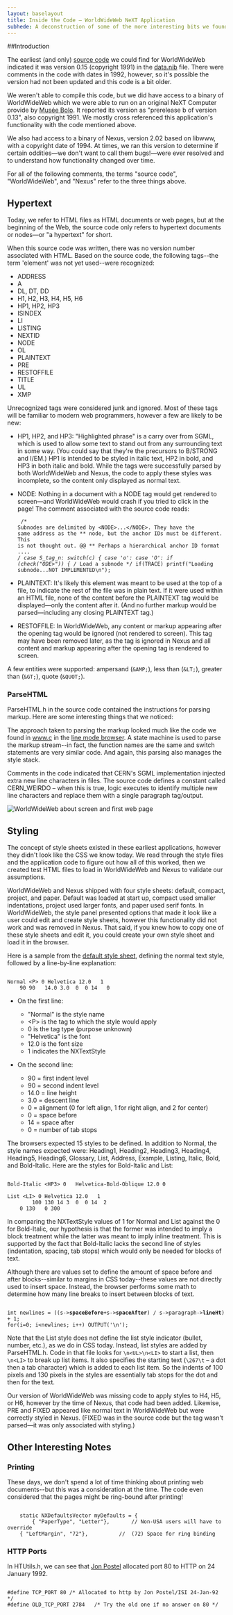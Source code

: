 ```yaml
---
layout: baselayout
title: Inside the Code — WorldWideWeb NeXT Application
subhede: A deconstruction of some of the more interesting bits we found hiding in the WorldWideWeb source code
---
```


<section>

##Introduction

The earliest (and only) <a href="https://github.com/cynthia/WorldWideWeb">source code</a> we could find for WorldWideWeb indicated it was version 0.15 (copyright 1991) in the <a href="https://github.com/cynthia/WorldWideWeb/blob/master/NextStep/Implementation/WorldWideWeb.nib/data.nib">data.nib</a> file. There were comments in the code with dates in 1992, however, so it's possible the version had not been updated and this code is a bit older. 

We weren't able to compile this code, but we did have access to a binary of WorldWideWeb which we were able to run on an original NeXT Computer provide by <a href="https://www.bolo.ch/">Mus&eacute;e Bolo</a>. It reported its version as "prerelease b of version 0.13", also copyright 1991. We mostly cross referenced this application's functionality with the code mentioned above. 

We also had access to a binary of Nexus, version 2.02 based on libwww, with a copyright date of 1994. At times, we ran this version to determine if certain oddities&mdash;we don't want to call them bugs!&mdash;were ever resolved and to understand how functionality changed over time. 

For all of the following comments, the terms "source code", "WorldWideWeb", and "Nexus" refer to the three things above. 

## Hypertext

Today, we refer to HTML files as HTML documents or web pages, but at the beginning of the Web, the source code only refers to hypertext documents or nodes&mdash;or "a hypertext" for short. 

When this source code was written, there was no version number associated with HTML. Based on the source code, the following tags--the term 'element' was not yet used--were recognized:

- ADDRESS
- A
- DL, DT, DD
- H1, H2, H3, H4, H5, H6
- HP1, HP2, HP3
- ISINDEX
- LI
- LISTING
- NEXTID
- NODE
- OL
- PLAINTEXT
- PRE
- RESTOFFILE
- TITLE
- UL
- XMP

Unrecognized tags were considered junk and ignored. Most of these tags will be familiar to modern web programmers, however a few are likely to be new:

- HP1, HP2, and HP3: "Highlighted phrase" is a carry over from SGML, which is used to allow some text to stand out from any surrounding text in some way. (You could say that they're the precursors to B/STRONG and I/EM.) HP1 is intended to be styled in italic text, HP2 in bold, and HP3 in both italic and bold. While the tags were successfully parsed by both WorldWideWeb and Nexus, the code to apply these styles was incomplete, so the content only displayed as normal text. 

- NODE: Nothing in a document with a NODE tag would get rendered to screen&mdash;and WorldWideWeb would crash if you tried to click in the page! The comment associated with the source code reads:<pre><code>
/* Subnodes are delimited by &lt;NODE&gt;...&lt;/NODE&gt;. They have the same address as the
** node, but the anchor IDs must be different. This is not thought out.	@@
** Perhaps a hierarchical anchor ID format ....
*/
case S_tag_n:
    switch(c) {
    case 'o':
    case 'O':	if (check("ODE&gt;")) {	/* Load a subnode */
		    if(TRACE)  printf("Loading subnode...NOT IMPLEMENTED\n");</code></pre>

- PLAINTEXT: It's likely this element was meant to be used at the top of a file, to indicate the rest of the file was in plain text. If it were used within an HTML file, none of the content before the PLAINTEXT tag would be displayed&mdash;only the content after it. (And no further markup would be parsed&mdash;including any closing PLAINTEXT tag.)

- RESTOFFILE: In WorldWideWeb, any content or markup appearing after the opening tag would be ignored (not rendered to screen). This tag may have been removed later, as the tag is ignored in Nexus and all content and markup appearing after the opening tag is rendered to screen. 

A few entities were supported: ampersand (<code>&amp;AMP;</code>), less than (<code>&amp;LT;</code>), greater than (<code>&amp;GT;</code>), quote (<code>&amp;QUOT;</code>).


### ParseHTML

ParseHTML.h in the source code contained the instructions for parsing markup. Here are some interesting things that we noticed: 

The approach taken to parsing the markup looked much like the code we found in www.c in the <a href="http://line-mode.cern.ch">line mode browser</a>. A state machine is used to parse the markup stream--in fact, the function names are the same and switch statements are very similar code. And again, this parsing also manages the style stack.

Comments in the code indicated that CERN's SGML implementation injected extra new line characters in files. The source code defines a constant called CERN_WEIRDO – when this is true, logic executes to identify multiple new line characters and replace them with a single paragraph tag/output.

</section>

<section>

![WorldWideWeb about screen and first web page](/images/screenshots/next_screenshot_02.png)

## Styling 

The concept of style sheets existed in these earliest applications, however they didn't look like the CSS we know today. We read through the style files and the application code to figure out how all of this worked, then we created test HTML files to load in WorldWideWeb and Nexus to validate our assumptions. 

WorldWideWeb and Nexus shipped with four style sheets: default, compact, project, and paper. Default was loaded at start up, compact used smaller indentations, project used larger fonts, and paper used serif fonts. In WorldWideWeb, the style panel presented options that made it look like a user could edit and create style sheets, however this functionality did not work and was removed in Nexus. That said, if you knew how to copy one of these style sheets and edit it, you could create your own style sheet and load it in the browser.

Here is a sample from the <a href="https://github.com/cynthia/WorldWideWeb/blob/master/NextStep/Implementation/WorldWideWeb.app/default.style">default style sheet</a>, defining the normal text style, followed by a line-by-line explanation:
<pre><code>
Normal &lt;P&gt; 0 Helvetica 12.0   1
	90 90	14.0 3.0  0  0 14	0</code></pre>

- On the first line:
  - "Normal" is the style name
  - &lt;P&gt; is the tag to which the style would apply
  - 0 is the tag type (purpose unknown)
  - "Helvetica" is the font
  - 12.0 is the font size
  - 1 indicates the NXTextStyle

- On the second line:
  - 90 = first indent level
  - 90 = second indent level
  - 14.0 = line height
  - 3.0 = descent line
  - 0 = alignment (0 for left align, 1 for right align, and 2 for center)
  - 0 = space before
  - 14 = space after
  - 0 = number of tab stops

The browsers expected 15 styles to be defined. In addition to Normal, the style names expected were: Heading1, Heading2, Heading3, Heading4, Heading5, Heading6, Glossary, List, Address, Example, Listing, Italic, Bold, and Bold-Italic. Here are the styles for Bold-Italic and List:
<pre><code>
Bold-Italic &lt;HP3&gt; 0	Helvetica-Bold-Oblique 12.0	0

List &lt;LI&gt; 0 Helvetica 12.0   1
        100 130	14 3  0  0 14  2
	0 130	0 300</code></pre>

In comparing the NXTextStyle values of 1 for Normal and List against the 0 for Bold-Italic, our hypothesis is that the former was intended to imply a block treatment while the latter was meant to imply inline treatment. This is supported by the fact that Bold-Italic lacks the second line of styles (indentation, spacing, tab stops) which would only be needed for blocks of text. 

Although there are values set to define the amount of space before and after blocks--similar to margins in CSS today--these values are not directly used to insert space. Instead, the browser performs some math to determine how many line breaks to insert between blocks of text. 
<pre><code>
int newlines = ((s-&gt;<b>spaceBefore</b>+s-&gt;<b>spaceAfter</b>) / s-&gt;paragraph-&gt;<b>lineHt</b>) + 1;
for(i=0; i&lt;newlines; i++) OUTPUT('\n');</code></pre>

Note that the List style does not define the list style indicator (bullet, number, etc.), as we do in CSS today. Instead, list styles are added by ParseHTML.h. Code in that file looks for <code>\n&lt;UL&gt;\n&lt;LI&gt;</code> to start a list, then <code>\n&lt;LI&gt;</code> to break up list items. It also specifies the starting text (<code>\267\t</code> – a dot then a tab character) which is added to each list item. So the indents of 100 pixels and 130 pixels in the styles are essentially tab stops for the dot and then for the text. 

Our version of WorldWideWeb was missing code to apply styles to H4, H5, or H6, however by the time of Nexus, that code had been added. Likewise, PRE and FIXED appeared like normal text in WorldWideWeb but were correctly styled in Nexus. (FIXED was in the source code but the tag wasn't parsed&mdash;it was only associated with styling.)

## Other Interesting Notes

### Printing
These days, we don't spend a lot of time thinking about printing web documents--but this was a consideration at the time. The code even considered that the pages might be ring-bound after printing!

<pre><code>
    static NXDefaultsVector myDefaults = {
        { "PaperType", "Letter"},		// Non-USA users will have to override
	{ "LeftMargin", "72"},			//  (72) Space for ring binding</code></pre>

### HTTP Ports
In HTUtils.h, we can see that <a href="https://en.wikipedia.org/wiki/Jon_Postel">Jon Postel</a> allocated port 80 to HTTP on 24 January 1992. 

<pre><code>
#define TCP_PORT 80	/* Allocated to http by Jon Postel/ISI 24-Jan-92 */
#define OLD_TCP_PORT 2784	/* Try the old one if no answer on 80 */</code></pre>

</section>